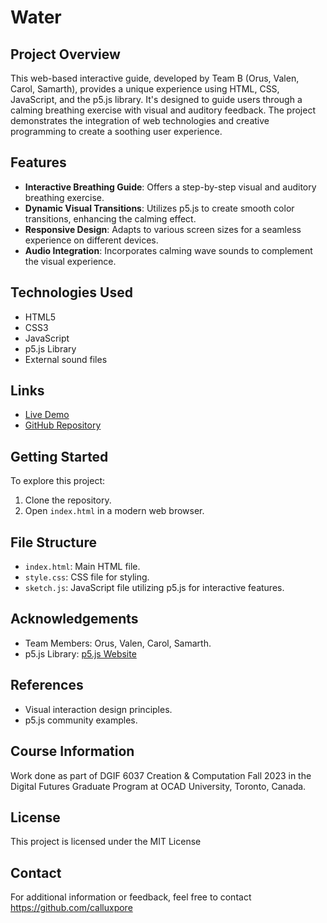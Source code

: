 # Water

## Project Overview

This web-based interactive guide, developed by Team B (Orus, Valen, Carol, Samarth), provides a unique experience using HTML, CSS, JavaScript, and the p5.js library. It's designed to guide users through a calming breathing exercise with visual and auditory feedback. The project demonstrates the integration of web technologies and creative programming to create a soothing user experience.

## Features

- **Interactive Breathing Guide**: Offers a step-by-step visual and auditory breathing exercise.
- **Dynamic Visual Transitions**: Utilizes p5.js to create smooth color transitions, enhancing the calming effect.
- **Responsive Design**: Adapts to various screen sizes for a seamless experience on different devices.
- **Audio Integration**: Incorporates calming wave sounds to complement the visual experience.

## Technologies Used

- HTML5
- CSS3
- JavaScript
- p5.js Library
- External sound files

## Links

- [Live Demo](https://calluxpore.github.io/DGIF-6037-Creation-and-Computation-Experiment-2-Multiscreen-water/)
- [GitHub Repository](https://github.com/calluxpore/DGIF-6037-Creation-and-Computation-Experiment-2-Multiscreen-water)

## Getting Started

To explore this project:

1. Clone the repository.
2. Open `index.html` in a modern web browser.

## File Structure

- `index.html`: Main HTML file.
- `style.css`: CSS file for styling.
- `sketch.js`: JavaScript file utilizing p5.js for interactive features.

## Acknowledgements

- Team Members: Orus, Valen, Carol, Samarth.
- p5.js Library: [p5.js Website](https://p5js.org/)

## References

- Visual interaction design principles.
- p5.js community examples.

## Course Information

Work done as part of DGIF 6037 Creation & Computation Fall 2023 in the Digital Futures Graduate Program at OCAD University, Toronto, Canada.

## License

This project is licensed under the MIT License

## Contact

For additional information or feedback, feel free to contact https://github.com/calluxpore

